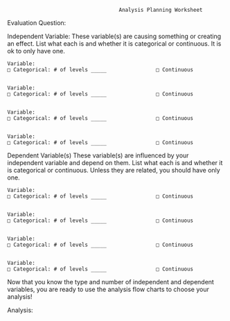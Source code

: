                                         Analysis Planning Worksheet

Evaluation Question:


Independent Variable:
These variable(s) are causing something or creating an effect. 
List what each is and whether it is categorical or continuous. It is ok to only have one.

    Variable:
    □ Categorical: # of levels _____                □ Continuous 


    Variable:
    □ Categorical: # of levels _____                □ Continuous


    Variable:
    □ Categorical: # of levels _____                □ Continuous


    Variable:
    □ Categorical: # of levels _____                □ Continuous
    

Dependent Variable(s)
These variable(s) are influenced by your independent variable and depend on them. 
List what each is and whether it is categorical or continuous. 
Unless they are related, you should have only one. 

    Variable:
    □ Categorical: # of levels _____                □ Continuous 


    Variable:
    □ Categorical: # of levels _____                □ Continuous


    Variable:
    □ Categorical: # of levels _____                □ Continuous


    Variable:
    □ Categorical: # of levels _____                □ Continuous



Now that you know the type and number of independent and dependent variables, you are ready to use the analysis flow charts to choose your analysis!

Analysis: 
